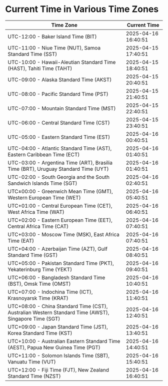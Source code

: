 # Current Time in Various Time Zones

| Time Zone | Current Time |
|-----------|--------------|
| UTC-12:00 - Baker Island Time (BIT) | 2025-04-16 16:40:51 |
| UTC-11:00 - Niue Time (NUT), Samoa Standard Time (SST) | 2025-04-15 17:40:51 |
| UTC-10:00 - Hawaii-Aleutian Standard Time (HAST), Tahiti Time (TAHT) | 2025-04-15 18:40:51 |
| UTC-09:00 - Alaska Standard Time (AKST) | 2025-04-15 20:40:51 |
| UTC-08:00 - Pacific Standard Time (PST) | 2025-04-15 21:40:51 |
| UTC-07:00 - Mountain Standard Time (MST) | 2025-04-15 22:40:51 |
| UTC-06:00 - Central Standard Time (CST) | 2025-04-15 23:40:51 |
| UTC-05:00 - Eastern Standard Time (EST) | 2025-04-16 00:40:51 |
| UTC-04:00 - Atlantic Standard Time (AST), Eastern Caribbean Time (ECT) | 2025-04-16 01:40:51 |
| UTC-03:00 - Argentina Time (ART), Brasília Time (BRT), Uruguay Standard Time (UYT) | 2025-04-16 01:40:51 |
| UTC-02:00 - South Georgia and the South Sandwich Islands Time (SGT) | 2025-04-16 02:40:51 |
| UTC±00:00 - Greenwich Mean Time (GMT), Western European Time (WET) | 2025-04-16 05:40:51 |
| UTC+01:00 - Central European Time (CET), West Africa Time (WAT) | 2025-04-16 06:40:51 |
| UTC+02:00 - Eastern European Time (EET), Central Africa Time (CAT) | 2025-04-16 07:40:51 |
| UTC+03:00 - Moscow Time (MSK), East Africa Time (EAT) | 2025-04-16 07:40:51 |
| UTC+04:00 - Azerbaijan Time (AZT), Gulf Standard Time (GST) | 2025-04-16 08:40:51 |
| UTC+05:00 - Pakistan Standard Time (PKT), Yekaterinburg Time (YEKT) | 2025-04-16 09:40:51 |
| UTC+06:00 - Bangladesh Standard Time (BST), Omsk Time (OMST) | 2025-04-16 10:40:51 |
| UTC+07:00 - Indochina Time (ICT), Krasnoyarsk Time (KRAT) | 2025-04-16 11:40:51 |
| UTC+08:00 - China Standard Time (CST), Australian Western Standard Time (AWST), Singapore Time (SGT) | 2025-04-16 12:40:51 |
| UTC+09:00 - Japan Standard Time (JST), Korea Standard Time (KST) | 2025-04-16 13:40:51 |
| UTC+10:00 - Australian Eastern Standard Time (AEST), Papua New Guinea Time (PGT) | 2025-04-16 14:40:51 |
| UTC+11:00 - Solomon Islands Time (SBT), Vanuatu Time (VUT) | 2025-04-16 15:40:51 |
| UTC+12:00 - Fiji Time (FJT), New Zealand Standard Time (NZST) | 2025-04-16 16:40:51 |
